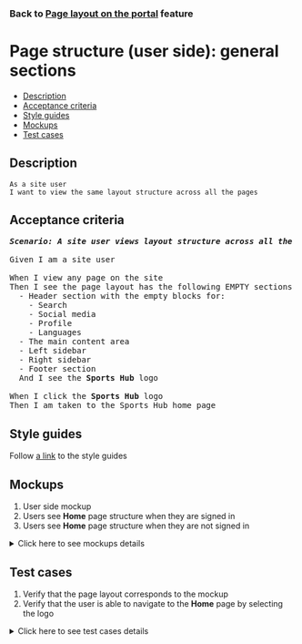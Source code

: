 ### Back to [Page layout on the portal](../../README.md) feature

# Page structure (user side): general sections

- [Description](#description)
- [Acceptance criteria](#acceptance-criteria)
- [Style guides](#style-guides)
- [Mockups](#mockups)
- [Test cases](#test-cases)

## Description

    As a site user
    I want to view the same layout structure across all the pages

## Acceptance criteria

<pre>
<b><i>Scenario: A site user views layout structure across all the pages</i></b>

Given I am a site user

When I view any page on the site
Then I see the page layout has the following EMPTY sections for:
  - Header section with the empty blocks for:
    - Search
    - Social media
    - Profile
    - Languages
  - The main content area
  - Left sidebar
  - Right sidebar
  - Footer section
  And I see the <b>Sports Hub</b> logo

When I click the <b>Sports Hub</b> logo
Then I am taken to the Sports Hub home page
</pre>

## Style guides

Follow [a link](https://www.figma.com/proto/0zkkf5WC77OSpvyD6YXpFE/Style-guides?page-id=0%3A1&node-id=19%3A5368&viewport=266%2C48%2C0.54&scaling=min-zoom&starting-point-node-id=19%3A5368) to the style guides

## Mockups

1. User side mockup
2. Users see <b>Home</b> page structure when they are signed in
3. Users see <b>Home</b> page structure when they are not signed in

<details>
  <summary>Click here to see mockups details</summary>

**1. User side mockup:**

![User side mockup](/sports_hub_portal/web_application_features/project_layout/images/user_side_mockup.png)

**2. Users see Home page structure when they are signed in:**

![Users see Home page structure when they are signed in](/sports_hub_portal/web_application_features/project_layout/images/home_page_logged_in_user.png)

**3. Users see Home page structure when they are not signed in:**

![Users see Home page structure when they are not signed in](/sports_hub_portal/web_application_features/project_layout/images/home_page_logged_out_user.png)

</details>

## Test cases

1. Verify that the page layout corresponds to the mockup
2. Verify that the user is able to navigate to the <b>Home</b> page by selecting the logo

<details>
  <summary>Click here to see test cases details</summary>


### **#1. Verify that the page layout corresponds to the mockup**

|Preconditions|Steps|Expected result
------|-------|----------
|- Go to the Sports Hub home page|1) Log in with user account|1) View that the page layout corresponds to the mockup|

### **#2. Verify that the user is able to navigate to the Home page by selecting the logo**

|Preconditions|Steps|Expected result
------|-------|----------
|Go to the Sports Hub home page|1) Go to any page</br>2) In the upper-left corner of the page, select the logo|2) The user goes to the home page|

</details>

